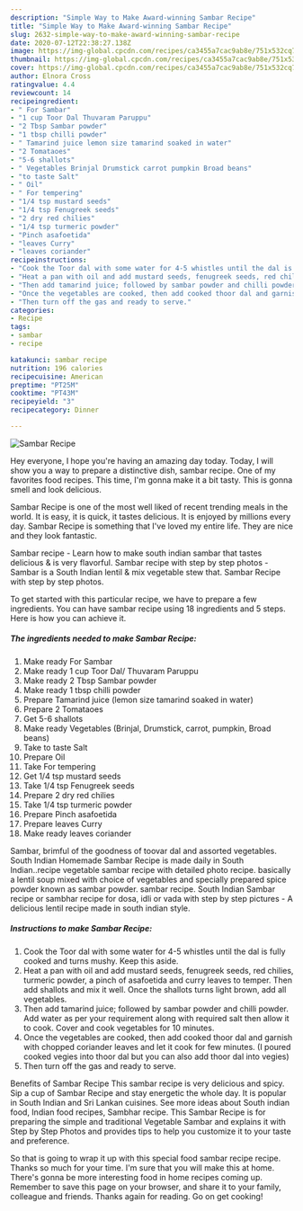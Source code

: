 ```yaml
---
description: "Simple Way to Make Award-winning Sambar Recipe"
title: "Simple Way to Make Award-winning Sambar Recipe"
slug: 2632-simple-way-to-make-award-winning-sambar-recipe
date: 2020-07-12T22:38:27.138Z
image: https://img-global.cpcdn.com/recipes/ca3455a7cac9ab8e/751x532cq70/sambar-recipe-recipe-main-photo.jpg
thumbnail: https://img-global.cpcdn.com/recipes/ca3455a7cac9ab8e/751x532cq70/sambar-recipe-recipe-main-photo.jpg
cover: https://img-global.cpcdn.com/recipes/ca3455a7cac9ab8e/751x532cq70/sambar-recipe-recipe-main-photo.jpg
author: Elnora Cross
ratingvalue: 4.4
reviewcount: 14
recipeingredient:
- " For Sambar"
- "1 cup Toor Dal Thuvaram Paruppu"
- "2 Tbsp Sambar powder"
- "1 tbsp chilli powder"
- " Tamarind juice lemon size tamarind soaked in water"
- "2 Tomataoes"
- "5-6 shallots"
- " Vegetables Brinjal Drumstick carrot pumpkin Broad beans"
- "to taste Salt"
- " Oil"
- " For tempering"
- "1/4 tsp mustard seeds"
- "1/4 tsp Fenugreek seeds"
- "2 dry red chilies"
- "1/4 tsp turmeric powder"
- "Pinch asafoetida"
- "leaves Curry"
- "leaves coriander"
recipeinstructions:
- "Cook the Toor dal with some water for 4-5 whistles until the dal is fully cooked and turns mushy. Keep this aside."
- "Heat a pan with oil and add mustard seeds, fenugreek seeds, red chilies, turmeric powder, a pinch of asafoetida and curry leaves to temper. Then add shallots and mix it well. Once the shallots turns light brown, add all vegetables."
- "Then add tamarind juice; followed by sambar powder and chilli powder. Add water as per your requirement along with required salt then allow it to cook. Cover and cook vegetables for 10 minutes."
- "Once the vegetables are cooked, then add cooked thoor dal and garnish with chopped coriander leaves and let it cook for few minutes. (I poured cooked vegies into thoor dal but you can also add thoor dal into vegies)"
- "Then turn off the gas and ready to serve."
categories:
- Recipe
tags:
- sambar
- recipe

katakunci: sambar recipe 
nutrition: 196 calories
recipecuisine: American
preptime: "PT25M"
cooktime: "PT43M"
recipeyield: "3"
recipecategory: Dinner

---
```



![Sambar Recipe](https://img-global.cpcdn.com/recipes/ca3455a7cac9ab8e/751x532cq70/sambar-recipe-recipe-main-photo.jpg)

Hey everyone, I hope you're having an amazing day today. Today, I will show you a way to prepare a distinctive dish, sambar recipe. One of my favorites food recipes. This time, I'm gonna make it a bit tasty. This is gonna smell and look delicious.

Sambar Recipe is one of the most well liked of recent trending meals in the world. It is easy, it is quick, it tastes delicious. It is enjoyed by millions every day. Sambar Recipe is something that I've loved my entire life. They are nice and they look fantastic.

Sambar recipe - Learn how to make south indian sambar that tastes delicious &amp; is very flavorful. Sambar recipe with step by step photos - Sambar is a South Indian lentil &amp; mix vegetable stew that. Sambar Recipe with step by step photos.


To get started with this particular recipe, we have to prepare a few ingredients. You can have sambar recipe using 18 ingredients and 5 steps. Here is how you can achieve it.

<!--inarticleads1-->

##### The ingredients needed to make Sambar Recipe:

1. Make ready  For Sambar
1. Make ready 1 cup Toor Dal/ Thuvaram Paruppu
1. Make ready 2 Tbsp Sambar powder
1. Make ready 1 tbsp chilli powder
1. Prepare  Tamarind juice (lemon size tamarind soaked in water)
1. Prepare 2 Tomataoes
1. Get 5-6 shallots
1. Make ready  Vegetables (Brinjal, Drumstick, carrot, pumpkin, Broad beans)
1. Take to taste Salt
1. Prepare  Oil
1. Take  For tempering
1. Get 1/4 tsp mustard seeds
1. Take 1/4 tsp Fenugreek seeds
1. Prepare 2 dry red chilies
1. Take 1/4 tsp turmeric powder
1. Prepare Pinch asafoetida
1. Prepare leaves Curry
1. Make ready leaves coriander


Sambar, brimful of the goodness of toovar dal and assorted vegetables. South Indian Homemade Sambar Recipe is made daily in South Indian..recipe vegetable sambar recipe with detailed photo recipe. basically a lentil soup mixed with choice of vegetables and specially prepared spice powder known as sambar powder. sambar recipe. South Indian Sambar recipe or sambhar recipe for dosa, idli or vada with step by step pictures - A delicious lentil recipe made in south indian style. 

<!--inarticleads2-->

##### Instructions to make Sambar Recipe:

1. Cook the Toor dal with some water for 4-5 whistles until the dal is fully cooked and turns mushy. Keep this aside.
1. Heat a pan with oil and add mustard seeds, fenugreek seeds, red chilies, turmeric powder, a pinch of asafoetida and curry leaves to temper. Then add shallots and mix it well. Once the shallots turns light brown, add all vegetables.
1. Then add tamarind juice; followed by sambar powder and chilli powder. Add water as per your requirement along with required salt then allow it to cook. Cover and cook vegetables for 10 minutes.
1. Once the vegetables are cooked, then add cooked thoor dal and garnish with chopped coriander leaves and let it cook for few minutes. (I poured cooked vegies into thoor dal but you can also add thoor dal into vegies)
1. Then turn off the gas and ready to serve.


Benefits of Sambar Recipe This sambar recipe is very delicious and spicy. Sip a cup of Sambar Recipe and stay energetic the whole day. It is popular in South Indian and Sri Lankan cuisines. See more ideas about South indian food, Indian food recipes, Sambhar recipe. This Sambar Recipe is for preparing the simple and traditional Vegetable Sambar and explains it with Step by Step Photos and provides tips to help you customize it to your taste and preference. 

So that is going to wrap it up with this special food sambar recipe recipe. Thanks so much for your time. I'm sure that you will make this at home. There's gonna be more interesting food in home recipes coming up. Remember to save this page on your browser, and share it to your family, colleague and friends. Thanks again for reading. Go on get cooking!
